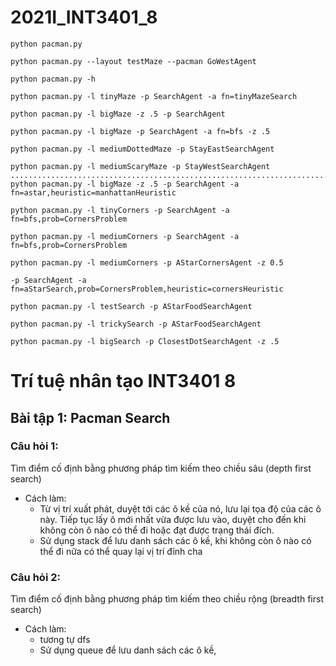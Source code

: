 # 2021I_INT3401_8
```
python pacman.py

python pacman.py --layout testMaze --pacman GoWestAgent

python pacman.py -h

python pacman.py -l tinyMaze -p SearchAgent -a fn=tinyMazeSearch

python pacman.py -l bigMaze -z .5 -p SearchAgent

python pacman.py -l bigMaze -p SearchAgent -a fn=bfs -z .5

python pacman.py -l mediumDottedMaze -p StayEastSearchAgent

python pacman.py -l mediumScaryMaze -p StayWestSearchAgent
...........................................................................
python pacman.py -l bigMaze -z .5 -p SearchAgent -a fn=astar,heuristic=manhattanHeuristic

python pacman.py -l tinyCorners -p SearchAgent -a fn=bfs,prob=CornersProblem

python pacman.py -l mediumCorners -p SearchAgent -a fn=bfs,prob=CornersProblem

python pacman.py -l mediumCorners -p AStarCornersAgent -z 0.5

-p SearchAgent -a fn=aStarSearch,prob=CornersProblem,heuristic=cornersHeuristic

python pacman.py -l testSearch -p AStarFoodSearchAgent

python pacman.py -l trickySearch -p AStarFoodSearchAgent

python pacman.py -l bigSearch -p ClosestDotSearchAgent -z .5 

```
# Trí tuệ nhân tạo INT3401 8


## Bài tập 1: Pacman Search

### Câu hỏi 1: 
Tìm điểm cố định bằng phương pháp tìm kiếm theo chiều sâu (depth first search)
<!-- Màn hình được chia thành các ô vuông được đánh số thứ tự tương ứng -->
- Cách làm:
    - Từ vị trí xuất phát, duyệt tới các ô kề của nó, lưu lại tọa độ của các ô này. Tiếp tục lấy ô mới nhất vừa được lưu vào, duyệt cho đến khi không còn ô nào có thể đi hoặc đạt được trạng thái đích.
    <!-- - Trong quá trình đi từ đỉnh này sang đỉnh kia , tiến hành lưu lại đỉnh cha của đỉnh kề, để khi đi ngược lại từ đỉnh Kết Thúc đến đỉnh Xuất Phát, ta có được đường đi cần tìm. -->
    - Sử dụng stack để lưu danh sách các ô kề, khi không còn ô nào có thể đi nữa có thể quay lại vị trí đỉnh cha 

### Câu hỏi 2:
Tìm điểm cố định bằng phương pháp tìm kiếm theo chiều rộng (breadth first search)
- Cách làm:
    - tương tự dfs
    - Sử dụng queue để lưu danh sách các ô kề, 
